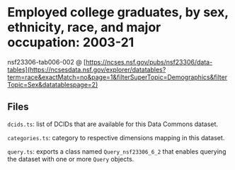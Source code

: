 # Employed college graduates, by sex, ethnicity, race, and major occupation: 2003-21

nsf23306-tab006-002 @ [https://ncses.nsf.gov/pubs/nsf23306/data-tables](https://ncsesdata.nsf.gov/explorer/datatables?term=race&exactMatch=no&page=1&filterSuperTopic=Demographics&filterTopic=Sex&datatablespage=2)

## Files

`dcids.ts`: list of DCIDs that are available for this Data Commons dataset.

`categories.ts`: category to respective dimensions mapping in this dataset.

`query.ts`: exports a class named `Query_nsf23306_6_2` that enables querying the dataset with one or more `Query` objects.
